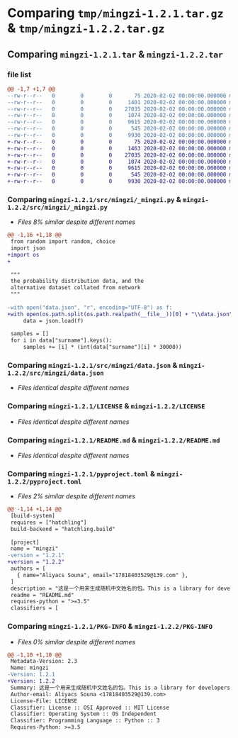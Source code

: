 # Comparing `tmp/mingzi-1.2.1.tar.gz` & `tmp/mingzi-1.2.2.tar.gz`

## Comparing `mingzi-1.2.1.tar` & `mingzi-1.2.2.tar`

### file list

```diff
@@ -1,7 +1,7 @@
--rw-r--r--   0        0        0       75 2020-02-02 00:00:00.000000 mingzi-1.2.1/src/mingzi/__init__.py
--rw-r--r--   0        0        0     1401 2020-02-02 00:00:00.000000 mingzi-1.2.1/src/mingzi/_mingzi.py
--rw-r--r--   0        0        0    27035 2020-02-02 00:00:00.000000 mingzi-1.2.1/src/mingzi/data.json
--rw-r--r--   0        0        0     1074 2020-02-02 00:00:00.000000 mingzi-1.2.1/LICENSE
--rw-r--r--   0        0        0     9615 2020-02-02 00:00:00.000000 mingzi-1.2.1/README.md
--rw-r--r--   0        0        0      545 2020-02-02 00:00:00.000000 mingzi-1.2.1/pyproject.toml
--rw-r--r--   0        0        0     9930 2020-02-02 00:00:00.000000 mingzi-1.2.1/PKG-INFO
+-rw-r--r--   0        0        0       75 2020-02-02 00:00:00.000000 mingzi-1.2.2/src/mingzi/__init__.py
+-rw-r--r--   0        0        0     1463 2020-02-02 00:00:00.000000 mingzi-1.2.2/src/mingzi/_mingzi.py
+-rw-r--r--   0        0        0    27035 2020-02-02 00:00:00.000000 mingzi-1.2.2/src/mingzi/data.json
+-rw-r--r--   0        0        0     1074 2020-02-02 00:00:00.000000 mingzi-1.2.2/LICENSE
+-rw-r--r--   0        0        0     9615 2020-02-02 00:00:00.000000 mingzi-1.2.2/README.md
+-rw-r--r--   0        0        0      545 2020-02-02 00:00:00.000000 mingzi-1.2.2/pyproject.toml
+-rw-r--r--   0        0        0     9930 2020-02-02 00:00:00.000000 mingzi-1.2.2/PKG-INFO
```

### Comparing `mingzi-1.2.1/src/mingzi/_mingzi.py` & `mingzi-1.2.2/src/mingzi/_mingzi.py`

 * *Files 8% similar despite different names*

```diff
@@ -1,16 +1,18 @@
 from random import random, choice
 import json
+import os
+
 
 """
 the probability distribution data, and the
 alternative dataset collated from network
 """
 
-with open("data.json", "r", encoding="UTF-8") as f:
+with open(os.path.split(os.path.realpath(__file__))[0] + "\\data.json", "r", encoding="UTF-8") as f:
     data = json.load(f)
 
 samples = []
 for i in data["surname"].keys():
     samples += [i] * (int(data["surname"][i] * 30000))
```

### Comparing `mingzi-1.2.1/src/mingzi/data.json` & `mingzi-1.2.2/src/mingzi/data.json`

 * *Files identical despite different names*

### Comparing `mingzi-1.2.1/LICENSE` & `mingzi-1.2.2/LICENSE`

 * *Files identical despite different names*

### Comparing `mingzi-1.2.1/README.md` & `mingzi-1.2.2/README.md`

 * *Files identical despite different names*

### Comparing `mingzi-1.2.1/pyproject.toml` & `mingzi-1.2.2/pyproject.toml`

 * *Files 2% similar despite different names*

```diff
@@ -1,14 +1,14 @@
 [build-system]
 requires = ["hatchling"]
 build-backend = "hatchling.build"
 
 [project]
 name = "mingzi"
-version = "1.2.1"
+version = "1.2.2"
 authors = [
   { name="Aliyacs Souna", email="17818403529@139.com" },
 ]
 description = "这是一个用来生成随机中文姓名的包。This is a library for developers to use to generate random Chinese names."
 readme = "README.md"
 requires-python = ">=3.5"
 classifiers = [
```

### Comparing `mingzi-1.2.1/PKG-INFO` & `mingzi-1.2.2/PKG-INFO`

 * *Files 0% similar despite different names*

```diff
@@ -1,10 +1,10 @@
 Metadata-Version: 2.3
 Name: mingzi
-Version: 1.2.1
+Version: 1.2.2
 Summary: 这是一个用来生成随机中文姓名的包。This is a library for developers to use to generate random Chinese names.
 Author-email: Aliyacs Souna <17818403529@139.com>
 License-File: LICENSE
 Classifier: License :: OSI Approved :: MIT License
 Classifier: Operating System :: OS Independent
 Classifier: Programming Language :: Python :: 3
 Requires-Python: >=3.5
```

